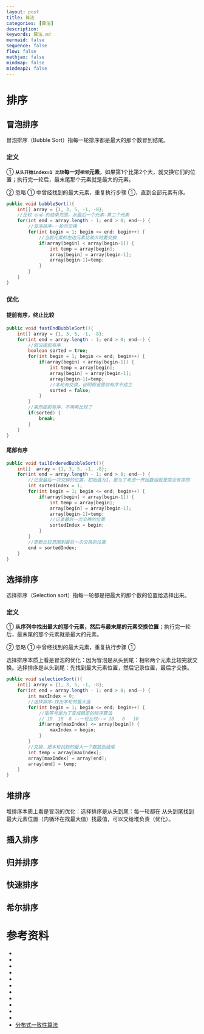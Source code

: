 ```yaml
---
layout: post
title: 算法
categories: [算法]
description: 
keywords: 算法.md
mermaid: false
sequence: false
flow: false
mathjax: false
mindmap: false
mindmap2: false
---
```

# 排序

## 冒泡排序

冒泡排序（Bubble Sort）指每一轮排序都是最大的那个数冒到结尾。



### 定义

① **`从头开始index=1 比较`**每一对**`相邻`元素**，如果第1个比第2个大，就交换它们的位置；执行完一轮后，最末尾那个元素就是最大的元素。

② 忽略 ① 中曾经找到的最大元素，重复执行步骤 ①，直到全部元素有序。



```java
public void bubbleSort(){
    int[] array = {1, 3, 5, -1, -8};
    //比较 end 的结束范围，从最后一个元素-第二个元素
    for(int end = array.length - 1; end > 0; end--) {
        //冒泡排序-一轮的交换
        for(int begin = 1; begin <= end; begin++) {
            //当前元素的左边元素比较大时要交换
            if(array[begin] < array[begin-1]) {
                int temp = array[begin];
                array[begin] = array[begin-1];
                array[begin-1]=temp;
            }
        }
    }
}
```



### 优化

#### 提前有序，终止比较

```java
public void fastEndBubbleSort(){
    int[] array = {1, 3, 5, -1, -8};
    for(int end = array.length - 1; end > 0; end--) {
        //假设提前有序
        boolean sorted = true;
        for(int begin = 1; begin <= end; begin++) {
            if(array[begin] < array[begin-1]) {
                int temp = array[begin];
                array[begin] = array[begin-1];
                array[begin-1]=temp;
                //本轮有交换，证明假设提前有序不成立
                sorted = false;
            }
        }
        //果然提前有序，不用再比较了
        if(sorted) {
            break;
        }
    }
}
```



#### 尾部有序

```java
public void tailOrderedBubbleSort(){
    int[]  array = {1, 3, 5, -1, -8};
    for(int end = array.length - 1; end > 0; end--) {
        //记录最后一次交换的位置，初始值为1，是为了考虑一开始数组就是完全有序的
        int sortedIndex = 1;
        for(int begin = 1; begin <= end; begin++) {
            if(array[begin] < array[begin-1]) {
                int temp = array[begin];
                array[begin] = array[begin-1];
                array[begin-1]=temp;
                //记录最后一次交换的位置
                sortedIndex = begin;
            }
        }
        //更新比较范围到最后一次交换的位置
        end = sortedIndex;
    }
}
```



## 选择排序

选择排序（Selection sort）指每一轮都是把最大的那个数的位置给选择出来。



### 定义

① **从序列中找出最大的那个元素，然后与最末尾的元素交换位置**；执行完一轮后，最末尾的那个元素就是最大的元素。

② 忽略 ① 中曾经找到的最大元素，重复执行步骤 ①



选择排序本质上看是冒泡的优化：因为冒泡是从头到尾：相邻两个元素比较完就交换。选择排序是从头到尾：先找到最大元素位置，然后记录位置，最后才交换。



```java
public void selectionSort(){
    int[] array = {1, 3, 5, -1, -8};
    for(int end = array.length - 1; end > 0; end--) {
        int maxIndex = 0;
        //选择排序-找出本轮的最大值
        for(int begin = 1; begin <= end; begin++) {
            //取等号是为了变成稳定的排序算法
            // 10  10  8 --一轮比较--> 10   8   10
            if(array[maxIndex] <= array[begin]) {
                maxIndex = begin;
            }
        }
        //交换，把本轮找到的最大一个数放到结尾
        int temp = array[maxIndex];
        array[maxIndex] = array[end];
        array[end] = temp;
    }
}
```



## 堆排序

堆排序本质上看是冒泡的优化：选择排序是从头到尾：每一轮都在 从头到尾找到最大元素位置（内循环在找最大值）找最值，可以交给堆负责（优化）。



## 插入排序

## 归并排序

## 快速排序

## 希尔排序

# 参考资料

- []()
- []()
- []()
- []()
- []()
- []()
- []()
- []()
- []()
- []()
- []()
- [分布式一致性算法](https://www.cnblogs.com/aspirant/archive/2020/07.html)